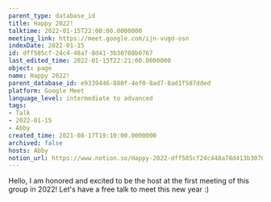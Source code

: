 ```yaml
---
parent_type: database_id
title: Happy 2022!
talktime: 2022-01-15T22:00:00.0000000
meeting_link: https://meet.google.com/ijn-vugd-osn
indexDate: 2022-01-15
id: dff585cf-24c4-48a7-8d41-3b30708b0767
last_edited_time: 2022-01-15T22:21:00.0000000
object: page
name: Happy 2022!
parent_database_id: e9339446-880f-4ef0-8ad7-8ad1f507dded
platform: Google Meet
language_level: intermediate to advanced
tags:
- Talk
- 2022-01-15
- Abby
created_time: 2021-08-17T19:10:00.0000000
archived: false
hosts: Abby
notion_url: https://www.notion.so/Happy-2022-dff585cf24c448a78d413b30708b0767
---
```


Hello, I am honored and excited to be the host at the first meeting of this group in 2022! Let's have a free talk to meet this new year :)





